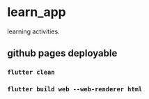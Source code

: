 # learn_app

learning activities.

## github pages deployable

### `flutter clean`
### `flutter build web --web-renderer html`